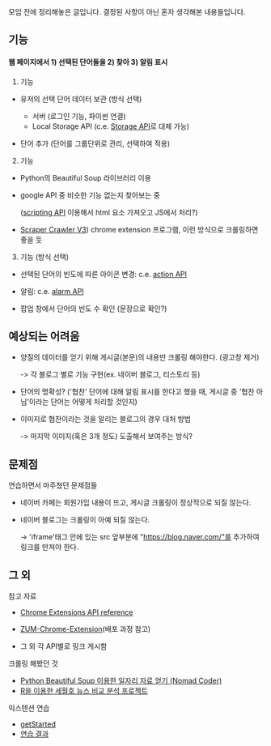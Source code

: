 모임 전에 정리해놓은 글입니다. 결정된 사항이 아닌 혼자 생각해본 내용들입니다. 

#### 

## 기능

#### 웹 페이지에서 **1) 선택된 단어**들을 **2) 찾아** **3) 알림 표시**

1) 기능

- 유저의 선택 단어 데이터 보관 (방식 선택)
  - 서버 (로그인 기능, 파이썬 연결)
  - Local Storage API (c.e. [Storage API](https://developer.chrome.com/docs/extensions/reference/storage/)로 대체 가능)

- 단어 추가 (단어를 그룹단위로 관리, 선택하여 적용)



2) 기능

- Python의 Beautiful Soup 라이브러리 이용

- google API 중 비슷한 기능 없는지 찾아보는 중

  ([scripting API](https://developer.chrome.com/docs/extensions/reference/scripting/) 이용해서 html 요소 가져오고 JS에서 처리?)



- [Scraper Crawler V3](https://chrome.google.com/webstore/detail/scraper-crawler-v3/kbhidgghgflkbalnkoeokcipocmigkfh)) chrome extension 프로그램, 이런 방식으로 크롤링하면 좋을 듯



3) 기능 (방식 선택)

- 선택된 단어의 빈도에 따른 아이콘 변경: c.e. [action API](https://developer.chrome.com/docs/extensions/reference/action/)

- 알림: c.e. [alarm API](https://developer.chrome.com/docs/extensions/reference/alarms/)
- 팝업 창에서 단어의 빈도 수 확인 (문장으로 확인?)



## 예상되는 어려움

- 양질의 데이터를 얻기 위해 게시글(본문)의 내용만 크롤링 해야한다. (광고창 제거)

  -> 각 블로그 별로 기능 구현(ex. 네이버 블로그, 티스토리 등)

- 단어의 명확성? ('협찬' 단어에 대해 알림 표시를 한다고 했을 때, 게시글 중 '협찬 아님'이라는 단어는 어떻게 처리할 것인지)

- 이미지로 협찬이라는 것을 알리는 블로그의 경우 대처 방법

  -> 마지막 이미지(혹은 3개 정도) 도출해서 보여주는 방식?



## 문제점

연습하면서 마주쳤던 문제점들

- 네이버 카페는 회원가입 내용이 뜨고, 게시글 크롤링이 정상적으로 되질 않는다.

- 네이버 블로그는 크롤링이 아예 되질 않는다.

  -> 'iframe'태그 안에 있는 src 앞부분에 "https://blog.naver.com/"를 추가하여 링크를 만져야 한다.



## 그 외

참고 자료

- [Chrome Extensions API reference](https://developer.chrome.com/docs/extensions/reference/)

- [ZUM-Chrome-Extension](https://zuminternet.github.io/Zum-Chrome-Extension/)(배포 과정 참고)

- 그 외 각 API별로 링크 게시함 



크롤링 해봤던 것

- [Python Beautiful Soup 이용한 일자리 자료 얻기 (Nomad Coder)](https://github.com/kanghyun98/python-study/tree/master/Web_Scrapper)
- [R을 이용한 세월호 뉴스 비교 분석 프로젝트](https://github.com/kanghyun98/news-comparison)



익스텐션 연습

- [getStarted](https://developer.chrome.com/docs/extensions/mv3/getstarted/)
- [연습 결과](https://github.com/kanghyun98/Toy-Projects/tree/main/chrome-extension_test) 
